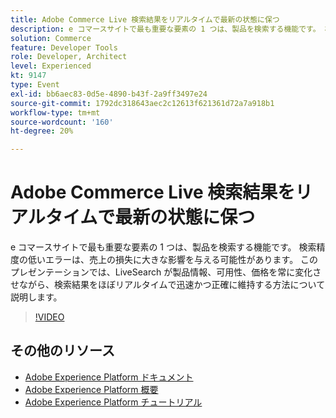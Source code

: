 ```yaml
---
title: Adobe Commerce Live 検索結果をリアルタイムで最新の状態に保つ
description: e コマースサイトで最も重要な要素の 1 つは、製品を検索する機能です。 検索精度の低いエラーは、売上の損失に大きな影響を与える可能性があります。 このプレゼンテーションでは、LiveSearch が製品情報、可用性、価格を常に変化させながら、検索結果をほぼリアルタイムで迅速かつ正確に維持する方法について説明します。
solution: Commerce
feature: Developer Tools
role: Developer, Architect
level: Experienced
kt: 9147
type: Event
exl-id: bb6aec83-0d5e-4890-b43f-2a9ff3497e24
source-git-commit: 1792dc318643aec2c12613f621361d72a7a918b1
workflow-type: tm+mt
source-wordcount: '160'
ht-degree: 20%

---
```


# Adobe Commerce Live 検索結果をリアルタイムで最新の状態に保つ

e コマースサイトで最も重要な要素の 1 つは、製品を検索する機能です。 検索精度の低いエラーは、売上の損失に大きな影響を与える可能性があります。 このプレゼンテーションでは、LiveSearch が製品情報、可用性、価格を常に変化させながら、検索結果をほぼリアルタイムで迅速かつ正確に維持する方法について説明します。

>[!VIDEO](https://video.tv.adobe.com/v/337580/?quality=12&learn=on&hidetitle=true)

## その他のリソース

- [Adobe Experience Platform ドキュメント](https://experienceleague.adobe.com/docs/experience-platform.html?lang=ja)
- [Adobe Experience Platform 概要](https://experienceleague.adobe.com/docs/experience-platform/landing/home.html?lang=ja)
- [Adobe Experience Platform チュートリアル](https://experienceleague.adobe.com/docs/platform-learn/tutorials/overview.html?lang=ja)

